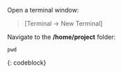 Open a terminal window:

> [Terminal -> New Terminal]

Navigate to the **/home/project** folder:

```
pwd
```
{: codeblock}
